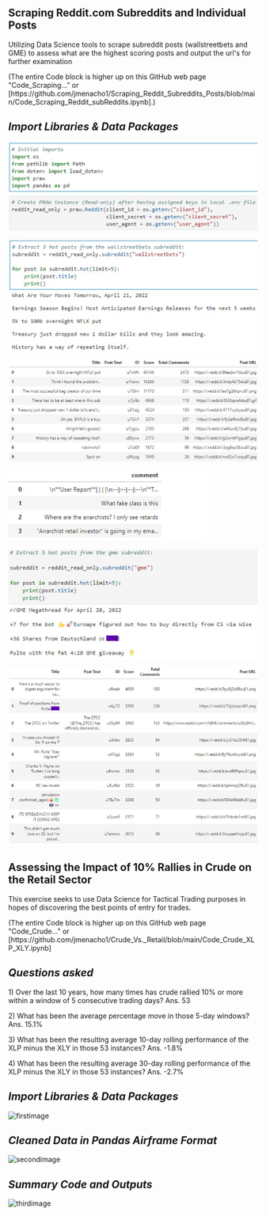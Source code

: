 ## Scraping Reddit.com Subreddits and Individual Posts 

<p>Utilizing Data Science tools to scrape subreddit posts (wallstreetbets and GME) to assess what are the highest scoring posts and output the url's for further examination 
<p>(The entire Code block is higher up on this GitHub web page "Code_Scraping..." or [https://github.com/jmenacho1/Scraping_Reddit_Subreddits_Posts/blob/main/Code_Scraping_Reddit_subReddits.ipynb].)



## _Import Libraries & Data Packages_
![firstimage](/Images/subreddit_1.jpg)

![secondimage](/Images/subreddit_2.jpg)

![thirdimage](/Images/subreddit_3.jpg)

![fourthimage](/Images/subreddit_4.jpg)

![fifthimage](/Images/subreddit_5.jpg)

![sixthimage](/Images/subreddit_6.jpg)



## Assessing the Impact of 10% Rallies in Crude on the Retail Sector

<p>This exercise seeks to use Data Science for Tactical Trading purposes in hopes of discovering the best points of entry for trades.
<p>(The entire Code block is higher up on this GitHub web page "Code_Crude..." or [https://github.com/jmenacho1/Crude_Vs._Retail/blob/main/Code_Crude_XLP_XLY.ipynb]


## _Questions asked_ 

<p>1) Over the last 10 years, how many times has crude rallied 10% or more within a window of 5 consecutive trading days?  Ans. 53
<p>2) What has been the average percentage move in those 5-day windows? Ans. 15.1%
<P>3) What has been the resulting average 10-day rolling performance of the XLP minus the XLY in those 53 instances?  Ans.  -1.8%
<p>4) What has been the resulting average 30-day rolling performance of the XLP minus the XLY in those 53 instances?  Ans.  -2.7%

## _Import Libraries & Data Packages_
![firstimage](/Images/crude_retail_1.jpg)

## _Cleaned Data in Pandas Airframe Format_
![secondimage](/Images/crude_retail_2.jpg)

## _Summary Code and Outputs_ 
![thirdimage](/Images/crude_retail_3.jpg)

